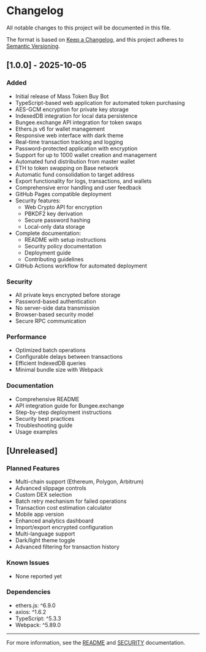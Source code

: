 # Changelog

All notable changes to this project will be documented in this file.

The format is based on [Keep a Changelog](https://keepachangelog.com/en/1.0.0/),
and this project adheres to [Semantic Versioning](https://semver.org/spec/v2.0.0.html).

## [1.0.0] - 2025-10-05

### Added
- Initial release of Mass Token Buy Bot
- TypeScript-based web application for automated token purchasing
- AES-GCM encryption for private key storage
- IndexedDB integration for local data persistence
- Bungee.exchange API integration for token swaps
- Ethers.js v6 for wallet management
- Responsive web interface with dark theme
- Real-time transaction tracking and logging
- Password-protected application with encryption
- Support for up to 1000 wallet creation and management
- Automated fund distribution from master wallet
- ETH to token swapping on Base network
- Automatic fund consolidation to target address
- Export functionality for logs, transactions, and wallets
- Comprehensive error handling and user feedback
- GitHub Pages compatible deployment
- Security features:
  - Web Crypto API for encryption
  - PBKDF2 key derivation
  - Secure password hashing
  - Local-only data storage
- Complete documentation:
  - README with setup instructions
  - Security policy documentation
  - Deployment guide
  - Contributing guidelines
- GitHub Actions workflow for automated deployment

### Security
- All private keys encrypted before storage
- Password-based authentication
- No server-side data transmission
- Browser-based security model
- Secure RPC communication

### Performance
- Optimized batch operations
- Configurable delays between transactions
- Efficient IndexedDB queries
- Minimal bundle size with Webpack

### Documentation
- Comprehensive README
- API integration guide for Bungee.exchange
- Step-by-step deployment instructions
- Security best practices
- Troubleshooting guide
- Usage examples

## [Unreleased]

### Planned Features
- Multi-chain support (Ethereum, Polygon, Arbitrum)
- Advanced slippage controls
- Custom DEX selection
- Batch retry mechanism for failed operations
- Transaction cost estimation calculator
- Mobile app version
- Enhanced analytics dashboard
- Import/export encrypted configuration
- Multi-language support
- Dark/light theme toggle
- Advanced filtering for transaction history

### Known Issues
- None reported yet

### Dependencies
- ethers.js: ^6.9.0
- axios: ^1.6.2
- TypeScript: ^5.3.3
- Webpack: ^5.89.0

---

For more information, see the [README](README.md) and [SECURITY](SECURITY.md) documentation.
